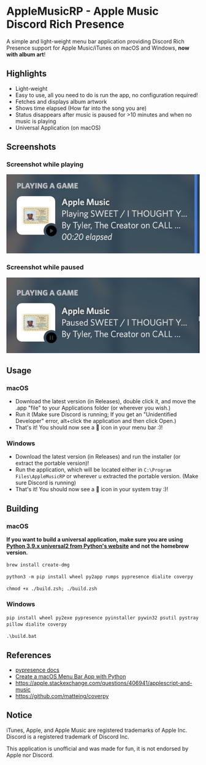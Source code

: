 # AppleMusicRP - Apple Music Discord Rich Presence

A simple and light-weight menu bar application providing Discord Rich Presence support for Apple Music/iTunes on macOS and Windows, **now with album art**!

## Highlights

- Light-weight
- Easy to use, all you need to do is run the app, no configuration required!
- Fetches and displays album artwork
- Shows time elapsed (How far into the song you are)
- Status disappears after music is paused for >10 minutes and when no music is playing
- Universal Application (on macOS)

## Screenshots

### Screenshot while playing

![Screenshot while playing](screenshots/screenshot1.png)

### Screenshot while paused

![Screenshot while paused](screenshots/screenshot2.png)

## Usage

### macOS

- Download the latest version (in Releases), double click it, and move the .app "file" to your Applications folder (or wherever you wish.)
- Run it (Make sure Discord is running; If you get an "Unidentified Developer" error, alt+click the application and then click Open.)
- That's it! You should now see a 🎵 icon in your menu bar :)!

### Windows

- Download the latest version (in Releases) and run the installer (or extract the portable version)! 
- Run the application, which will be located either in `C:\Program Files\AppleMusicRP` or wherever u extracted the portable version. (Make sure Discord is running)
- That's it! You should now see a 🎵 icon in your system tray :)!

## Building
### macOS

**If you want to build a universal application, make sure you are using [Python 3.9.x universal2 from Python's website](https://www.python.org/downloads/macos/) and not the homebrew version.**

`brew install create-dmg`

`python3 -m pip install wheel py2app rumps pypresence dialite coverpy`

`chmod +x ./build.zsh; ./build.zsh`

### Windows

`pip install wheel py2exe pypresence pyinstaller pywin32 psutil pystray pillow dialite coverpy`

`.\build.bat`
  
## References

- [pypresence docs](https://qwertyquerty.github.io/pypresence/html/index.html)
- [Create a macOS Menu Bar App with Python](https://camillovisini.com/article/create-macos-menu-bar-app-pomodoro/#project-setup)
- <https://apple.stackexchange.com/questions/406941/applescript-and-music>
- <https://github.com/matteing/coverpy>

## Notice

iTunes, Apple, and Apple Music are registered trademarks of Apple Inc.
Discord is a registered trademark of Discord Inc.

This application is unofficial and was made for fun, it is not endorsed by Apple nor Discord.
